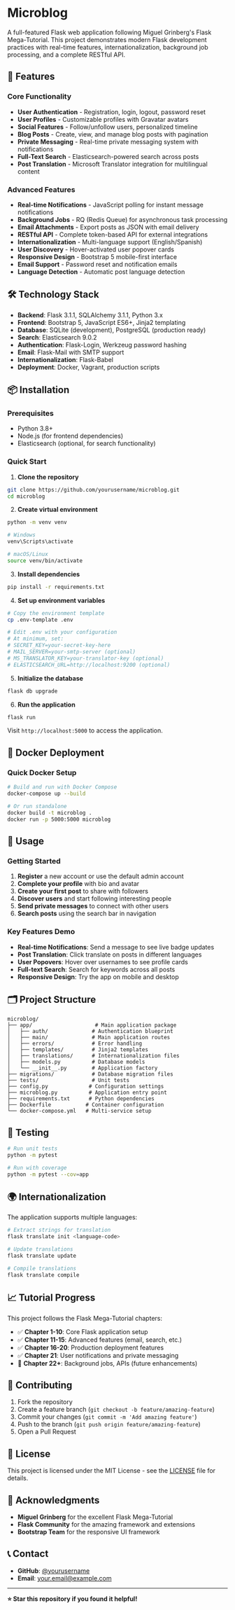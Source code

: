 # Microblog

A full-featured Flask web application following Miguel Grinberg's Flask Mega-Tutorial. This project demonstrates modern Flask development practices with real-time features, internationalization, background job processing, and a complete RESTful API.

## 🚀 Features

### Core Functionality

- **User Authentication** - Registration, login, logout, password reset
- **User Profiles** - Customizable profiles with Gravatar avatars
- **Social Features** - Follow/unfollow users, personalized timeline
- **Blog Posts** - Create, view, and manage blog posts with pagination
- **Private Messaging** - Real-time private messaging system with notifications
- **Full-Text Search** - Elasticsearch-powered search across posts
- **Post Translation** - Microsoft Translator integration for multilingual content

### Advanced Features

- **Real-time Notifications** - JavaScript polling for instant message notifications
- **Background Jobs** - RQ (Redis Queue) for asynchronous task processing
- **Email Attachments** - Export posts as JSON with email delivery
- **RESTful API** - Complete token-based API for external integrations
- **Internationalization** - Multi-language support (English/Spanish)
- **User Discovery** - Hover-activated user popover cards
- **Responsive Design** - Bootstrap 5 mobile-first interface
- **Email Support** - Password reset and notification emails
- **Language Detection** - Automatic post language detection

## 🛠️ Technology Stack

- **Backend**: Flask 3.1.1, SQLAlchemy 3.1.1, Python 3.x
- **Frontend**: Bootstrap 5, JavaScript ES6+, Jinja2 templating
- **Database**: SQLite (development), PostgreSQL (production ready)
- **Search**: Elasticsearch 9.0.2
- **Authentication**: Flask-Login, Werkzeug password hashing
- **Email**: Flask-Mail with SMTP support
- **Internationalization**: Flask-Babel
- **Deployment**: Docker, Vagrant, production scripts

## 📦 Installation

### Prerequisites

- Python 3.8+
- Node.js (for frontend dependencies)
- Elasticsearch (optional, for search functionality)

### Quick Start

1. **Clone the repository**

```bash
git clone https://github.com/yourusername/microblog.git
cd microblog
```

2. **Create virtual environment**

```bash
python -m venv venv

# Windows
venv\Scripts\activate

# macOS/Linux
source venv/bin/activate
```

3. **Install dependencies**

```bash
pip install -r requirements.txt
```

4. **Set up environment variables**

```bash
# Copy the environment template
cp .env-template .env

# Edit .env with your configuration
# At minimum, set:
# SECRET_KEY=your-secret-key-here
# MAIL_SERVER=your-smtp-server (optional)
# MS_TRANSLATOR_KEY=your-translator-key (optional)
# ELASTICSEARCH_URL=http://localhost:9200 (optional)
```

5. **Initialize the database**

```bash
flask db upgrade
```

6. **Run the application**

```bash
flask run
```

Visit `http://localhost:5000` to access the application.

## 🐳 Docker Deployment

### Quick Docker Setup

```bash
# Build and run with Docker Compose
docker-compose up --build

# Or run standalone
docker build -t microblog .
docker run -p 5000:5000 microblog
```

## 📱 Usage

### Getting Started

1. **Register** a new account or use the default admin account
2. **Complete your profile** with bio and avatar
3. **Create your first post** to share with followers
4. **Discover users** and start following interesting people
5. **Send private messages** to connect with other users
6. **Search posts** using the search bar in navigation

### Key Features Demo

- **Real-time Notifications**: Send a message to see live badge updates
- **Post Translation**: Click translate on posts in different languages
- **User Popovers**: Hover over usernames to see profile cards
- **Full-text Search**: Search for keywords across all posts
- **Responsive Design**: Try the app on mobile and desktop

## 🗂️ Project Structure

```
microblog/
├── app/                    # Main application package
│   ├── auth/              # Authentication blueprint
│   ├── main/              # Main application routes
│   ├── errors/            # Error handling
│   ├── templates/         # Jinja2 templates
│   ├── translations/      # Internationalization files
│   ├── models.py          # Database models
│   └── __init__.py        # Application factory
├── migrations/            # Database migration files
├── tests/                 # Unit tests
├── config.py             # Configuration settings
├── microblog.py          # Application entry point
├── requirements.txt      # Python dependencies
├── Dockerfile           # Container configuration
└── docker-compose.yml   # Multi-service setup
```

## 🧪 Testing

```bash
# Run unit tests
python -m pytest

# Run with coverage
python -m pytest --cov=app
```

## 🌍 Internationalization

The application supports multiple languages:

```bash
# Extract strings for translation
flask translate init <language-code>

# Update translations
flask translate update

# Compile translations
flask translate compile
```

## 📈 Tutorial Progress

This project follows the Flask Mega-Tutorial chapters:

- ✅ **Chapter 1-10**: Core Flask application setup
- ✅ **Chapter 11-15**: Advanced features (email, search, etc.)
- ✅ **Chapter 16-20**: Production deployment features
- ✅ **Chapter 21**: User notifications and private messaging
- 🔄 **Chapter 22+**: Background jobs, APIs (future enhancements)

## 🤝 Contributing

1. Fork the repository
2. Create a feature branch (`git checkout -b feature/amazing-feature`)
3. Commit your changes (`git commit -m 'Add amazing feature'`)
4. Push to the branch (`git push origin feature/amazing-feature`)
5. Open a Pull Request

## 📄 License

This project is licensed under the MIT License - see the [LICENSE](LICENSE) file for details.

## 🙏 Acknowledgments

- **Miguel Grinberg** for the excellent Flask Mega-Tutorial
- **Flask Community** for the amazing framework and extensions
- **Bootstrap Team** for the responsive UI framework

## 📞 Contact

- **GitHub**: [@yourusername](https://github.com/yourusername)
- **Email**: your.email@example.com

---

**⭐ Star this repository if you found it helpful!**
